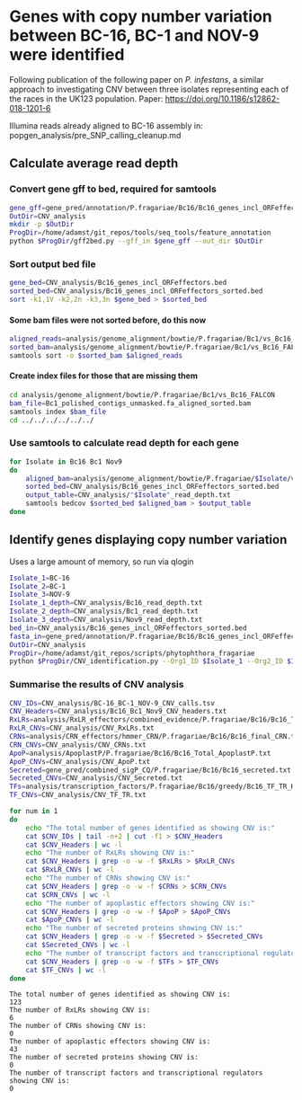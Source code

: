 # Genes with copy number variation between BC-16, BC-1 and NOV-9 were identified

Following publication of the following paper on *P. infestans*, a similar
approach to investigating CNV between three isolates representing each of the
races in the UK123 population.
Paper: https://doi.org/10.1186/s12862-018-1201-6

Illumina reads already aligned to BC-16 assembly in:
popgen_analysis/pre_SNP_calling_cleanup.md

## Calculate average read depth

### Convert gene gff to bed, required for samtools

```bash
gene_gff=gene_pred/annotation/P.fragariae/Bc16/Bc16_genes_incl_ORFeffectors.gff3
OutDir=CNV_analysis
mkdir -p $OutDir
ProgDir=/home/adamst/git_repos/tools/seq_tools/feature_annotation
python $ProgDir/gff2bed.py --gff_in $gene_gff --out_dir $OutDir
```

### Sort output bed file

```bash
gene_bed=CNV_analysis/Bc16_genes_incl_ORFeffectors.bed
sorted_bed=CNV_analysis/Bc16_genes_incl_ORFeffectors_sorted.bed
sort -k1,1V -k2,2n -k3,3n $gene_bed > $sorted_bed
```

#### Some bam files were not sorted before, do this now

```bash
aligned_reads=analysis/genome_alignment/bowtie/P.fragariae/Bc1/vs_Bc16_FALCON/Bc1_polished_contigs_unmasked.fa_aligned.sam
sorted_bam=analysis/genome_alignment/bowtie/P.fragariae/Bc1/vs_Bc16_FALCON/Bc1_polished_contigs_unmasked.fa_aligned_sorted.bam
samtools sort -o $sorted_bam $aligned_reads
```

#### Create index files for those that are missing them

```bash
cd analysis/genome_alignment/bowtie/P.fragariae/Bc1/vs_Bc16_FALCON
bam_file=Bc1_polished_contigs_unmasked.fa_aligned_sorted.bam
samtools index $bam_file
cd ../../../../../../
```

### Use samtools to calculate read depth for each gene

```bash
for Isolate in Bc16 Bc1 Nov9
do
    aligned_bam=analysis/genome_alignment/bowtie/P.fragariae/$Isolate/vs_Bc16_FALCON/"$Isolate"_polished_contigs_unmasked.fa_aligned_sorted.bam
    sorted_bed=CNV_analysis/Bc16_genes_incl_ORFeffectors_sorted.bed
    output_table=CNV_analysis/"$Isolate"_read_depth.txt
    samtools bedcov $sorted_bed $aligned_bam > $output_table
done
```

## Identify genes displaying copy number variation

Uses a large amount of memory, so run via qlogin

```bash
Isolate_1=BC-16
Isolate_2=BC-1
Isolate_3=NOV-9
Isolate_1_depth=CNV_analysis/Bc16_read_depth.txt
Isolate_2_depth=CNV_analysis/Bc1_read_depth.txt
Isolate_3_depth=CNV_analysis/Nov9_read_depth.txt
bed_in=CNV_analysis/Bc16_genes_incl_ORFeffectors_sorted.bed
fasta_in=gene_pred/annotation/P.fragariae/Bc16/Bc16_genes_incl_ORFeffectors.gene.fasta
OutDir=CNV_analysis
ProgDir=/home/adamst/git_repos/scripts/phytophthora_fragariae
python $ProgDir/CNV_identification.py --Org1_ID $Isolate_1 --Org2_ID $Isolate_2 --Org3_ID $Isolate_3 --Org1_depth $Isolate_1_depth --Org2_depth $Isolate_2_depth --Org3_depth $Isolate_3_depth --gene_bed $bed_in --gene_fasta $fasta_in --OutDir $OutDir
```

### Summarise the results of CNV analysis

```bash
CNV_IDs=CNV_analysis/BC-16_BC-1_NOV-9_CNV_calls.tsv
CNV_Headers=CNV_analysis/Bc16_Bc1_Nov9_CNV_headers.txt
RxLRs=analysis/RxLR_effectors/combined_evidence/P.fragariae/Bc16/Bc16_Total_RxLR_motif_hmm.txt
RxLR_CNVs=CNV_analysis/CNV_RxLRs.txt
CRNs=analysis/CRN_effectors/hmmer_CRN/P.fragariae/Bc16/Bc16_final_CRN.txt
CRN_CNVs=CNV_analysis/CNV_CRNs.txt
ApoP=analysis/ApoplastP/P.fragariae/Bc16/Bc16_Total_ApoplastP.txt
ApoP_CNVs=CNV_analysis/CNV_ApoP.txt
Secreted=gene_pred/combined_sigP_CQ/P.fragariae/Bc16/Bc16_secreted.txt
Secreted_CNVs=CNV_analysis/CNV_Secreted.txt
TFs=analysis/transcription_factors/P.fragariae/Bc16/greedy/Bc16_TF_TR_Headers.txt
TF_CNVs=CNV_analysis/CNV_TF_TR.txt

for num in 1
do
    echo "The total number of genes identified as showing CNV is:"
    cat $CNV_IDs | tail -n+2 | cut -f1 > $CNV_Headers
    cat $CNV_Headers | wc -l
    echo "The number of RxLRs showing CNV is:"
    cat $CNV_Headers | grep -o -w -f $RxLRs > $RxLR_CNVs
    cat $RxLR_CNVs | wc -l
    echo "The number of CRNs showing CNV is:"
    cat $CNV_Headers | grep -o -w -f $CRNs > $CRN_CNVs
    cat $CRN_CNVs | wc -l
    echo "The number of apoplastic effectors showing CNV is:"
    cat $CNV_Headers | grep -o -w -f $ApoP > $ApoP_CNVs
    cat $ApoP_CNVs | wc -l
    echo "The number of secreted proteins showing CNV is:"
    cat $CNV_Headers | grep -o -w -f $Secreted > $Secreted_CNVs
    cat $Secreted_CNVs | wc -l
    echo "The number of transcript factors and transcriptional regulators showing CNV is:"
    cat $CNV_Headers | grep -o -w -f $TFs > $TF_CNVs
    cat $TF_CNVs | wc -l
done
```

```
The total number of genes identified as showing CNV is:
123
The number of RxLRs showing CNV is:
6
The number of CRNs showing CNV is:
0
The number of apoplastic effectors showing CNV is:
43
The number of secreted proteins showing CNV is:
0
The number of transcript factors and transcriptional regulators showing CNV is:
0
```
